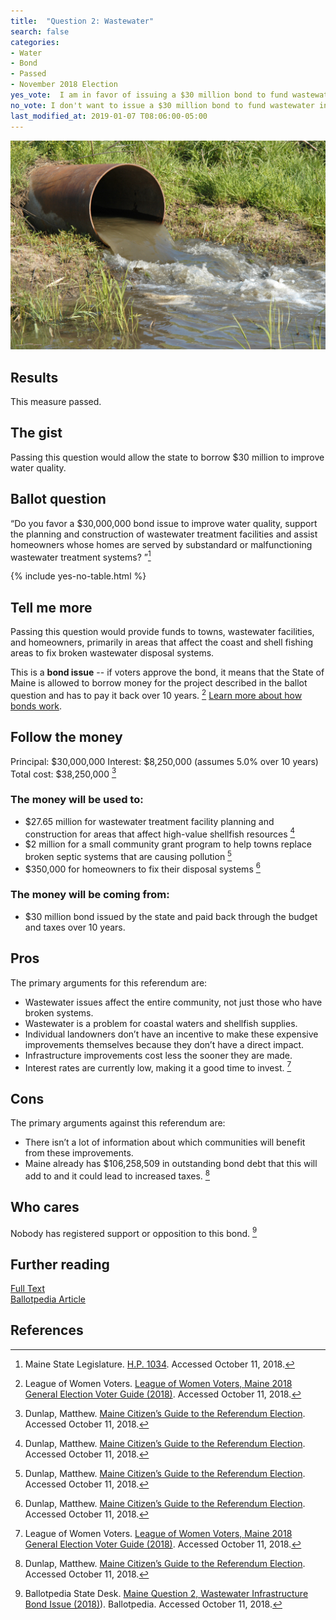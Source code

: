 ```yaml
---
title:  "Question 2: Wastewater"
search: false
categories:
- Water
- Bond
- Passed
- November 2018 Election
yes_vote:  I am in favor of issuing a $30 million bond to fund wastewater infrastructure improvements.
no_vote: I don't want to issue a $30 million bond to fund wastewater infrastructure improvements.
last_modified_at: 2019-01-07 T08:06:00-05:00
---
```


![Image of wastewater.](/assets/img/2018_11/Question2_Wastewater.jpg)
## Results
This measure passed.
## The gist
Passing this question would allow the state to borrow $30 million to improve water quality.

## Ballot question
“Do you favor a $30,000,000 bond issue to improve water quality, support the planning and construction of wastewater treatment facilities and assist homeowners whose homes are served by substandard or malfunctioning wastewater treatment systems? ”[^2]

{% include yes-no-table.html %}


## Tell me more
Passing this question would provide funds to towns, wastewater facilities, and homeowners, primarily in areas that affect the coast and shell fishing areas to fix broken wastewater disposal systems.

This is a **bond issue** -- if voters approve the bond, it means that the State of Maine is allowed to borrow money for the project described in the ballot question and has to pay it back over 10 years. [^3] [Learn more about how bonds work](/bonds).

## Follow the money
Principal: $30,000,000
Interest: $8,250,000 (assumes 5.0% over 10 years)
Total cost: $38,250,000 [^4]

### The money will be used to:
* $27.65 million for wastewater treatment facility planning and construction for areas that affect high-value shellfish resources [^4]
* $2 million for a small community grant program to help towns replace broken septic systems that are causing pollution [^4]
* $350,000 for homeowners to fix their disposal systems [^4]

### The money will be coming from:
* $30 million bond issued by the state and paid back through the budget and taxes over 10 years.

## Pros
The primary arguments for this referendum are:

* Wastewater issues affect the entire community, not just those who have broken systems.
* Wastewater is a problem for coastal waters and shellfish supplies.
* Individual landowners don’t have an incentive to make these expensive improvements themselves because they don’t have a direct impact.
* Infrastructure improvements cost less the sooner they are made.
* Interest rates are currently low, making it a good time to invest. [^3]

## Cons
The primary arguments against this referendum are:
* There isn’t a lot of information about which communities will benefit from these improvements.
* Maine already has $106,258,509 in outstanding bond debt that this will add to and it could lead to increased taxes. [^4]

## Who cares
Nobody has registered support or opposition to this bond. [^1]

## Further reading
[Full Text](http://www.mainelegislature.org/legis/bills/getPDF.asp?paper=HP1034&item=1&snum=128)
<br>[Ballotpedia Article](https://ballotpedia.org/Maine_Question_2,_Wastewater_Infrastructure_Bond_Issue_(2018))

## References
[^1]: Ballotpedia State Desk. [Maine Question 2, Wastewater Infrastructure Bond Issue (2018)](https://ballotpedia.org/Maine_Question_2,_Wastewater_Infrastructure_Bond_Issue_(2018))). Ballotpedia.  Accessed October 11, 2018.

[^2]: Maine State Legislature. [H.P. 1034](http://www.mainelegislature.org/legis/bills/getPDF.asp?paper=HP1034&item=1&snum=128). Accessed October 11, 2018.

[^3]: League of Women Voters. [League of Women Voters, Maine 2018 General Election Voter Guide (2018)](http://www.lwvme.org/files/VG_2018_Statewide.pdf). Accessed October 11, 2018.

[^4]: Dunlap, Matthew. [Maine Citizen’s Guide to the Referendum Election](https://www.maine.gov/sos/cec/elec/upcoming/pdf/citizensguide.pdf). Accessed October 11, 2018.
